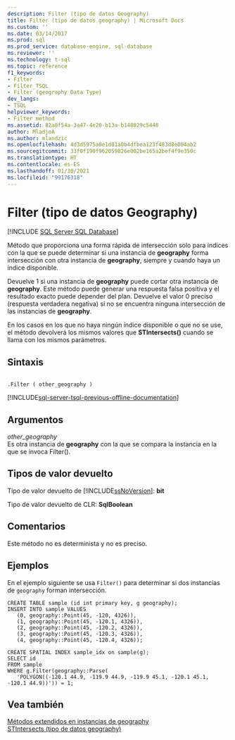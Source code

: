 ```yaml
---
description: Filter (tipo de datos Geography)
title: Filter (tipo de datos geography) | Microsoft Docs
ms.custom: ''
ms.date: 03/14/2017
ms.prod: sql
ms.prod_service: database-engine, sql-database
ms.reviewer: ''
ms.technology: t-sql
ms.topic: reference
f1_keywords:
- Filter
- Filter_TSQL
- Filter (geography Data Type)
dev_langs:
- TSQL
helpviewer_keywords:
- Filter method
ms.assetid: 82a8f54a-3a47-4e20-b13a-b148029c5448
author: MladjoA
ms.author: mlandzic
ms.openlocfilehash: 4d3d5975a0e1d01a0b4dfbea123f483d8e004ab2
ms.sourcegitcommit: 33f0f190f962059826e002be165a2bef4f9e350c
ms.translationtype: HT
ms.contentlocale: es-ES
ms.lasthandoff: 01/30/2021
ms.locfileid: "99176318"
---
```

# <a name="filter-geography-data-type"></a>Filter (tipo de datos Geography)
[!INCLUDE [SQL Server SQL Database](../../includes/applies-to-version/sql-asdb.md)]

  Método que proporciona una forma rápida de intersección solo para índices con la que se puede determinar si una instancia de **geography** forma intersección con otra instancia de **geography**, siempre y cuando haya un índice disponible.  
  
 Devuelve 1 si una instancia de **geography** puede cortar otra instancia de **geography**. Este método puede generar una respuesta falsa positiva y el resultado exacto puede depender del plan. Devuelve el valor 0 preciso (respuesta verdadera negativa) si no se encuentra ninguna intersección de las instancias de **geography**.  
  
 En los casos en los que no haya ningún índice disponible o que no se use, el método devolverá los mismos valores que **STIntersects()** cuando se llama con los mismos parámetros.  
  
## <a name="syntax"></a>Sintaxis  
  
```  
  
.Filter ( other_geography )  
```  
  
[!INCLUDE[sql-server-tsql-previous-offline-documentation](../../includes/sql-server-tsql-previous-offline-documentation.md)]

## <a name="arguments"></a>Argumentos
 *other_geography*  
 Es otra instancia de **geography** con la que se compara la instancia en la que se invoca Filter().  
  
## <a name="return-types"></a>Tipos de valor devuelto  
 Tipo de valor devuelto de [!INCLUDE[ssNoVersion](../../includes/ssnoversion-md.md)]: **bit**  
  
 Tipo de valor devuelto de CLR: **SqlBoolean**  
  
## <a name="remarks"></a>Comentarios  
 Este método no es determinista y no es preciso.  
  
## <a name="examples"></a>Ejemplos  
 En el ejemplo siguiente se usa `Filter()` para determinar si dos instancias de `geography` forman intersección.  
  
```  
CREATE TABLE sample (id int primary key, g geography);  
INSERT INTO sample VALUES  
   (0, geography::Point(45, -120, 4326)),  
   (1, geography::Point(45, -120.1, 4326)),  
   (2, geography::Point(45, -120.2, 4326)),  
   (3, geography::Point(45, -120.3, 4326)),  
   (4, geography::Point(45, -120.4, 4326));  
  
CREATE SPATIAL INDEX sample_idx on sample(g);  
SELECT id  
FROM sample   
WHERE g.Filter(geography::Parse(  
   'POLYGON((-120.1 44.9, -119.9 44.9, -119.9 45.1, -120.1 45.1, -120.1 44.9))')) = 1;  
```  
  
## <a name="see-also"></a>Vea también  
 [Métodos extendidos en instancias de geography](../../t-sql/spatial-geography/extended-methods-on-geography-instances.md)   
 [STIntersects &#40;tipo de datos geography&#41;](../../t-sql/spatial-geography/stintersects-geography-data-type.md)  
  
  
